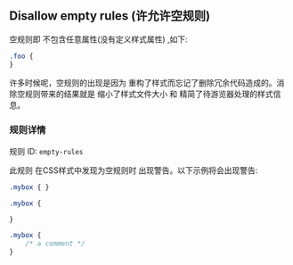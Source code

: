## Disallow empty rules (许允许空规则)

空规则即 不包含任意属性(没有定义样式属性) ,如下:

```css
.foo {
}
```

许多时候呢，空规则的出现是因为 重构了样式而忘记了删除冗余代码造成的。消除空规则带来的结果就是 缩小了样式文件大小 和 精简了待游览器处理的样式信息。

### 规则详情

规则 ID: `empty-rules`

此规则 在CSS样式中发现为空规则时 出现警告。以下示例将会出现警告:

```css
.mybox { }

.mybox {

}

.mybox {
    /* a comment */
}
```

